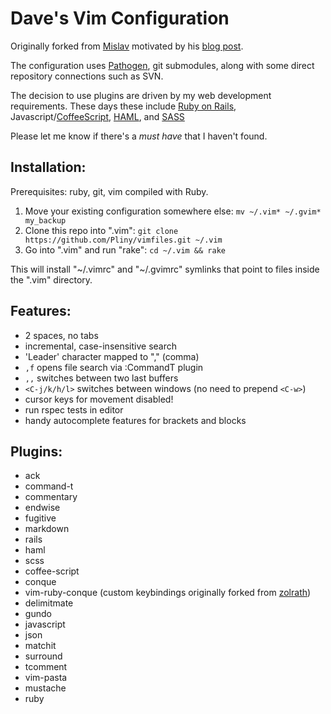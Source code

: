 Dave's Vim Configuration
==========================

Originally forked from [Mislav](https://github.com/mislav/vimfiles) motivated by his [blog post](http://mislav.uniqpath.com/2011/12/vim-revisited/).

The configuration uses [Pathogen](https://github.com/tpope/vim-pathogen), git submodules, along with some direct repository connections such as SVN.

The decision to use plugins are driven by my web development requirements.
These days these include [Ruby on Rails](https://github.com/rails/rails),
Javascript/[CoffeeScript](http://coffeescript.org/), [HAML](http://haml.info/), and [SASS](http://sass-lang.com/)

Please let me know if there's a *must have* that I haven't found.

## Installation:

Prerequisites: ruby, git, vim compiled with Ruby.

1. Move your existing configuration somewhere else:
   `mv ~/.vim* ~/.gvim* my_backup`
2. Clone this repo into ".vim":
   `git clone https://github.com/Pliny/vimfiles.git ~/.vim`
3. Go into ".vim" and run "rake":
   `cd ~/.vim && rake`

This will install "~/.vimrc" and "~/.gvimrc" symlinks that point to
files inside the ".vim" directory.

## Features:

* 2 spaces, no tabs
* incremental, case-insensitive search
* 'Leader' character mapped to "," (comma)
* `,f` opens file search via :CommandT plugin
* `,,` switches between two last buffers
* `<C-j/k/h/l>` switches between windows (no need to prepend `<C-w>`)
* cursor keys for movement disabled!
* run rspec tests in editor
* handy autocomplete features for brackets and blocks

## Plugins:

* ack
* command-t
* commentary
* endwise
* fugitive
* markdown
* rails
* haml
* scss
* coffee-script
* conque
* vim-ruby-conque (custom keybindings originally forked from [zolrath](https://github.com/zolrath/vim-ruby-conque))
* delimitmate
* gundo
* javascript
* json
* matchit
* surround
* tcomment
* vim-pasta
* mustache
* ruby
